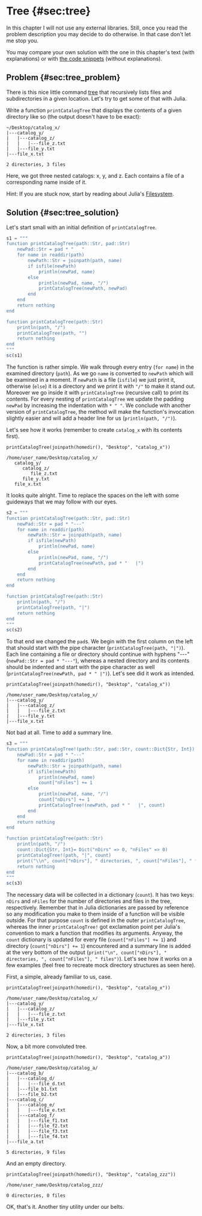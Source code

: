 # Tree {#sec:tree}

In this chapter I will not use any external libraries. Still, once you read the
problem description you may decide to do otherwise. In that case don't let me
stop you.

You may compare your own solution with the one in this chapter's text (with
explanations) or with [the code
snippets](https://github.com/b-lukaszuk/BS_wJ_eng/tree/main/code_snippets/tree)
(without explanations).

## Problem {#sec:tree_problem}

There is this nice little command
[tree](https://en.wikipedia.org/wiki/Tree_(command)) that recursively lists
files and subdirectories in a given location. Let's try to get some of that with
Julia.

Write a function `printCatalogTree` that displays the contents of a given
directory like so (the output doesn't have to be exact):

```
~/Desktop/catalog_x/
|---catalog_y/
|   |---catalog_z/
|   |   |---file_z.txt
|   |---file_y.txt
|---file_x.txt

2 directories, 3 files
```

Here, we got three nested catalogs: x, y, and z. Each contains a file of a
corresponding name inside of it.

Hint: If you are stuck now, start by reading about Julia's
[Filesystem](https://docs.julialang.org/en/v1/base/file/).

## Solution {#sec:tree_solution}

Let's start small with an initial definition of `printCatalogTree`.

```jl
s1 = """
function printCatalogTree(path::Str, pad::Str)
    newPad::Str = pad * "   "
    for name in readdir(path)
        newPath::Str = joinpath(path, name)
        if isfile(newPath)
            println(newPad, name)
        else
            println(newPad, name, "/")
            printCatalogTree(newPath, newPad)
        end
    end
    return nothing
end

function printCatalogTree(path::Str)
    println(path, "/")
    printCatalogTree(path, "")
    return nothing
end
"""
sc(s1)
```

The function is rather simple. We walk through every entry (`for name`) in the
examined directory (`path`). As we go `name` is converted to `newPath` which
will be examined in a moment. If `newPath` is a file (`isfile`) we just print
it, otherwise (`else`) it is a directory and we print it with `"/"` to
make it stand out. Moreover we go inside it with `printCatalogTree` (recursive
call) to print its contents. For every nesting of `printCatalogTree` we update
the padding `newPad` by increasing the indentation with `* " "`. We conclude
with another version of `printCatalogTree`, the method will make the function's
invocation slightly easier and will add a header line for us
(`println(path, "/")`).

Let's see how it works (remember to create `catalog_x` with its contents first).

```
printCatalogTree(joinpath(homedir(), "Desktop", "catalog_x"))
```

```
/home/user_name/Desktop/catalog_x/
   catalog_y/
      catalog_z/
         file_z.txt
      file_y.txt
   file_x.txt
```

It looks quite alright. Time to replace the spaces on the left with some
guideways that we may follow with our eyes.

```jl
s2 = """
function printCatalogTree(path::Str, pad::Str)
    newPad::Str = pad * "---"
    for name in readdir(path)
        newPath::Str = joinpath(path, name)
        if isfile(newPath)
            println(newPad, name)
        else
            println(newPad, name, "/")
            printCatalogTree(newPath, pad * "   |")
        end
    end
    return nothing
end

function printCatalogTree(path::Str)
    println(path, "/")
    printCatalogTree(path, "|")
    return nothing
end
"""
sc(s2)
```

To that end we changed the `pad`s. We begin with the first column on the left
that should start with the pipe character (`printCatalogTree(path, "|")`). Each
line containing a file or directory should continue with hyphens "---"
(`newPad::Str = pad * "---"`), whereas a nested directory and its contents
should be indented and start with the pipe character as well
(`printCatalogTree(newPath, pad * " |")`). Let's see did it work as intended.

```
printCatalogTree(joinpath(homedir(), "Desktop", "catalog_x"))
```

```
/home/user_name/Desktop/catalog_x/
|---catalog_y/
|   |---catalog_z/
|   |   |---file_z.txt
|   |---file_y.txt
|---file_x.txt
```

Not bad at all. Time to add a summary line.

```jl
s3 = """
function printCatalogTree!(path::Str, pad::Str, count::Dict{Str, Int})
    newPad::Str = pad * "---"
    for name in readdir(path)
        newPath::Str = joinpath(path, name)
        if isfile(newPath)
            println(newPad, name)
            count["nFiles"] += 1
        else
            println(newPad, name, "/")
            count["nDirs"] += 1
            printCatalogTree!(newPath, pad * "   |", count)
        end
    end
    return nothing
end

function printCatalogTree(path::Str)
    println(path, "/")
    count::Dict{Str, Int}= Dict("nDirs" => 0, "nFiles" => 0)
    printCatalogTree!(path, "|", count)
    print("\\n", count["nDirs"], " directories, ", count["nFiles"], " files")
    return nothing
end
"""
sc(s3)
```

The necessary data will be collected in a dictionary (`count`). It has two keys:
`nDirs` and `nFiles` for the number of directories and files in the tree,
respectively. Remember that in Julia dictionaries are passed by reference so any
modification you make to them inside of a function will be visible outside.
For that purpose `count` is defined in the outer `printCatalogTree`, whereas the
inner `printCatalogTree!` got exclamation point per Julia's convention to mark a
function that modifies its arguments. Anyway, the `count` dictionary is updated
for every file (`count["nFiles"] += 1`) and directory (`count["nDirs"] += 1`)
encountered and a summary line is added at the very bottom of the output
(`print("\n", count["nDirs"], " directories, ", count["nFiles"], " files")`).
Let's see how it works on a few examples (feel free to recreate mock directory
structures as seen here).

First, a simple, already familiar to us, case.

```
printCatalogTree(joinpath(homedir(), "Desktop", "catalog_x"))
```

```
/home/user_name/Desktop/catalog_x/
|---catalog_y/
|   |---catalog_z/
|   |   |---file_z.txt
|   |---file_y.txt
|---file_x.txt

2 directories, 3 files
```

Now, a bit more convoluted tree.

```
printCatalogTree(joinpath(homedir(), "Desktop", "catalog_a"))
```

```
/home/user_name/Desktop/catalog_a/
|---catalog_b/
|   |---catalog_d/
|   |   |---file_d.txt
|   |---file_b1.txt
|   |---file_b2.txt
|---catalog_c/
|   |---catalog_e/
|   |   |---file_e.txt
|   |---catalog_f/
|   |   |---file_f1.txt
|   |   |---file_f2.txt
|   |   |---file_f3.txt
|   |   |---file_f4.txt
|---file_a.txt

5 directories, 9 files
```

And an empty directory.

```
printCatalogTree(joinpath(homedir(), "Desktop", "catalog_zzz"))
```

```
/home/user_name/Desktop/catalog_zzz/

0 directories, 0 files
```

OK, that's it. Another tiny utility under our belts.
